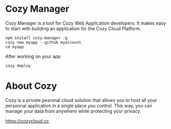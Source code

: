 # Cozy Manager

Cozy Manager is a tool for Cozy Web Application developers. It makes easy to
start with building an application for the Cozy Cloud Platform.

    npm install cozy-manager -g
    cozy new myapp --github myaccount
    cd myapp

After working on your app

    cozy deploy

# About Cozy

Cozy is a private pesronal cloud solution that allows you to host all your 
personnal application in a single place you control. 
This way, you can manage your data from anywhere while protecting your privacy.

https://cozycloud.cc
